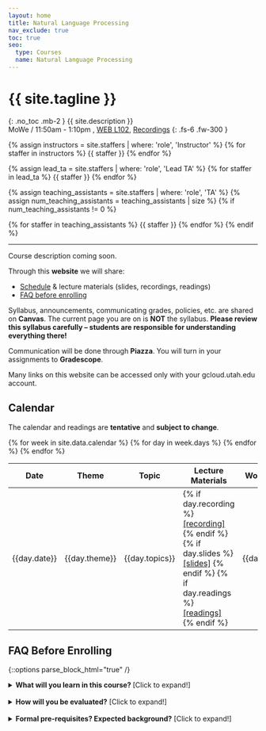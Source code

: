 ```yaml
---
layout: home
title: Natural Language Processing
nav_exclude: true
toc: true
seo:
  type: Courses
  name: Natural Language Processing
---
```


# {{ site.tagline }}
{: .no_toc .mb-2 }
{{ site.description }}
<br>
MoWe / 11:50am - 1:10pm	, [WEB L102](https://map.utah.edu/index.html?code=WEB), [Recordings](https://www.youtube.com/playlist?list=PLbuogVdPnkCrPZ4Vc-GRnk730SLhC1L43)
{: .fs-6 .fw-300 }

{% assign instructors = site.staffers | where: 'role', 'Instructor' %}
{% for staffer in instructors %}
{{ staffer }}
{% endfor %}

{% assign lead_ta = site.staffers | where: 'role', 'Lead TA' %}
{% for staffer in lead_ta %}
{{ staffer }}
{% endfor %}

{% assign teaching_assistants = site.staffers | where: 'role', 'TA' %}
{% assign num_teaching_assistants = teaching_assistants | size %}
{% if num_teaching_assistants != 0 %}

{% for staffer in teaching_assistants %}
{{ staffer }}
{% endfor %}
{% endif %}

---

Course description coming soon.

Through this **website** we will share:
* [Schedule](https://utah-intro-nlp.github.io/#calendar) & lecture materials (slides, recordings, readings)
* [FAQ before enrolling](https://utah-intro-nlp.github.io/#faq-before-enrolling)

Syllabus, announcements, communicating grades, policies, etc. are shared on **Canvas**. The current page you are on is **NOT** the syllabus. **Please review this syllabus carefully – students are responsible for understanding everything there!**

Communication will be done through **Piazza**. You will turn in your assignments to **Gradescope**. 

Many links on this website can be accessed only with your gcloud.utah.edu account.

## Calendar

The calendar and readings are **tentative** and **subject to change**. 

<table>
  <thead>
  <tr>
    <th>Date</th>
    <th>Theme</th>
    <th>Topic</th>
    <th>Lecture Materials</th>
    <th>Work due</th>
  </tr>
  </thead>
  <tbody>
  {% for week in site.data.calendar %}
    {% for day in week.days %}
      <tr>
        <td>{{day.date}}</td>
        <td class="cal-content">{{day.theme}}</td>
        <td class="cal-content">{{day.topics}}</td>
        <td class="cal-content">
          {% if day.recording %}
            <a href="{{day.recording}}" class="cal-content-link">[recording]</a>
          {% endif %}
          {% if day.slides %}
            <a href="{{day.slides}}" class="cal-content-link">[slides]</a>
          {% endif %}
          {% if day.readings %}
            <a href="{{day.readings}}" class="cal-content-link">[readings]</a>
          {% endif %}
        </td>
        <td class="cal-content">{{day.due}}</td>
      </tr>
    {% endfor %}
  {% endfor %}
  </tbody>
</table>

## FAQ Before Enrolling

{::options parse_block_html="true" /}

<details><summary markdown="span"><b>What will you learn in this course? </b> [Click to expand!]</summary>

TBD

</details>                   
<br/>

<details><summary markdown="span"><b>How will you be evaluated?</b> [Click to expand!]</summary>

Your performance in this course will be evaluated by:

* [programming homework assignments](https://drive.google.com/drive/folders/1rL_NBVbnnbDuewV-_WnslwlNXB5hFUgg?usp=sharing) (30%)
* [final project](https://drive.google.com/drive/folders/1vc4UddSTgBZroD542DOmX-I-QWaXUEj0?usp=sharing) (30%)
* midterm exam (20%)
* final exam (20%)
</details>                   
<br/>

<details><summary markdown="span"><b>Formal pre-requisites? Expected background?</b> [Click to expand!]</summary>    

The formal pre-requisite is C- or better in CS 3505.

This course is designed for computer science majors. We expect that you:
* ...are experienced with programming in Python – we won't be reviewing your your code directly and we expect you to figure out the implementation side on your own; we are here to help you with understanding concepts and translating ideas into pseudocode, 
* ...are comfortable with basic calculus, probability, and linear algebra, 
* ...have some familiarity with machine learning and deep learning, 
* ...can quickly pick up coding in [pytorch](https://pytorch.org/),
* ...are interested in language and don't aim to just deepen your machine learning knowledge.

If you completed CS 5353/6353 (Deep Learning), CS 5350/6350 (Machine Learning), CS 6957 (NLP with Neural Networks), or CS 6966/5966 (Local Explanations for Deep Learning Models), we expect you will be able to keep up. 

**<span style="color: black;">Revisiting/polishing your knowledge.</span>** You can prepare by:

1. There are a ton of Python resources for people with some programming experience. Check them out [here](https://wiki.python.org/moin/BeginnersGuide/Programmers). My colleagues suggest these: [1](https://www.learnpython.org/), [2](https://diveintopython3.net/), [3](https://snakify.org/en/), and [4](https://runestone.academy/ns/books/published/thinkcspy/index.html?mode=browsing).

2. Math and machine learning basics are nicely covered in the first part of the [Deep Learning book](https://www.deeplearningbook.org/). Obviously, you can use the same book to familiarize yourself with deep learning.

3. [Deep Learning with PyTorch: A 60 Minute Blitz](https://pytorch.org/tutorials/beginner/deep_learning_60min_blitz.html) (highly recommended)

4. [Practical Deep Learning for Coders by Fast.ai](https://course.fast.ai/) (3: Neural net foundations; 5: From-scratch model, 13: Backpropagation & MLP, 14: Backpropagation)

5. [Getting started with NLP for absolute beginners](https://www.kaggle.com/code/jhoward/getting-started-with-nlp-for-absolute-beginners) is good to familiarize yourself a bit with NLP. During the semester we will use [huggingface](https://huggingface.co/course).

</details>                   
<br/>
